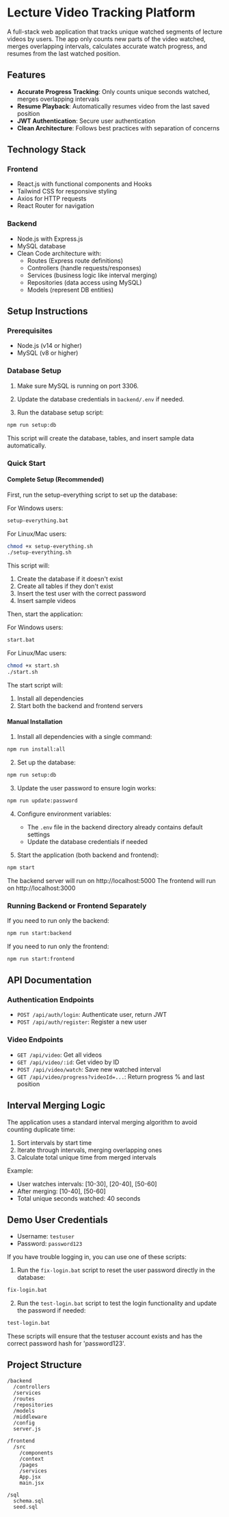 # Lecture Video Tracking Platform

A full-stack web application that tracks unique watched segments of lecture videos by users. The app only counts new parts of the video watched, merges overlapping intervals, calculates accurate watch progress, and resumes from the last watched position.

## Features

- **Accurate Progress Tracking**: Only counts unique seconds watched, merges overlapping intervals
- **Resume Playback**: Automatically resumes video from the last saved position
- **JWT Authentication**: Secure user authentication
- **Clean Architecture**: Follows best practices with separation of concerns

## Technology Stack

### Frontend

- React.js with functional components and Hooks
- Tailwind CSS for responsive styling
- Axios for HTTP requests
- React Router for navigation

### Backend

- Node.js with Express.js
- MySQL database
- Clean Code architecture with:
  - Routes (Express route definitions)
  - Controllers (handle requests/responses)
  - Services (business logic like interval merging)
  - Repositories (data access using MySQL)
  - Models (represent DB entities)

## Setup Instructions

### Prerequisites

- Node.js (v14 or higher)
- MySQL (v8 or higher)

### Database Setup

1. Make sure MySQL is running on port 3306.

2. Update the database credentials in `backend/.env` if needed.

3. Run the database setup script:

```bash
npm run setup:db
```

This script will create the database, tables, and insert sample data automatically.

### Quick Start

#### Complete Setup (Recommended)

First, run the setup-everything script to set up the database:

For Windows users:

```bash
setup-everything.bat
```

For Linux/Mac users:

```bash
chmod +x setup-everything.sh
./setup-everything.sh
```

This script will:

1. Create the database if it doesn't exist
2. Create all tables if they don't exist
3. Insert the test user with the correct password
4. Insert sample videos

Then, start the application:

For Windows users:

```bash
start.bat
```

For Linux/Mac users:

```bash
chmod +x start.sh
./start.sh
```

The start script will:

1. Install all dependencies
2. Start both the backend and frontend servers

#### Manual Installation

1. Install all dependencies with a single command:

```bash
npm run install:all
```

2. Set up the database:

```bash
npm run setup:db
```

3. Update the user password to ensure login works:

```bash
npm run update:password
```

4. Configure environment variables:

   - The `.env` file in the backend directory already contains default settings
   - Update the database credentials if needed

5. Start the application (both backend and frontend):

```bash
npm start
```

The backend server will run on http://localhost:5000
The frontend will run on http://localhost:3000

### Running Backend or Frontend Separately

If you need to run only the backend:

```bash
npm run start:backend
```

If you need to run only the frontend:

```bash
npm run start:frontend
```

## API Documentation

### Authentication Endpoints

- `POST /api/auth/login`: Authenticate user, return JWT
- `POST /api/auth/register`: Register a new user

### Video Endpoints

- `GET /api/video`: Get all videos
- `GET /api/video/:id`: Get video by ID
- `POST /api/video/watch`: Save new watched interval
- `GET /api/video/progress?videoId=...`: Return progress % and last position

## Interval Merging Logic

The application uses a standard interval merging algorithm to avoid counting duplicate time:

1. Sort intervals by start time
2. Iterate through intervals, merging overlapping ones
3. Calculate total unique time from merged intervals

Example:

- User watches intervals: [10-30], [20-40], [50-60]
- After merging: [10-40], [50-60]
- Total unique seconds watched: 40 seconds

## Demo User Credentials

- Username: `testuser`
- Password: `password123`

If you have trouble logging in, you can use one of these scripts:

1. Run the `fix-login.bat` script to reset the user password directly in the database:

```bash
fix-login.bat
```

2. Run the `test-login.bat` script to test the login functionality and update the password if needed:

```bash
test-login.bat
```

These scripts will ensure that the testuser account exists and has the correct password hash for 'password123'.

## Project Structure

```
/backend
  /controllers
  /services
  /routes
  /repositories
  /models
  /middleware
  /config
  server.js

/frontend
  /src
    /components
    /context
    /pages
    /services
    App.jsx
    main.jsx

/sql
  schema.sql
  seed.sql
```
